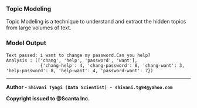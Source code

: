 ### Topic Modeling
Topic Modeling is a technique to understand and extract the hidden topics from large volumes of text.
### Model Output

   ```
   Text passed: i want to change my password.Can you help?
   Analysis : (['chang', 'help', 'password', 'want'], 
                {'chang-help': 4, 'chang-password': 8, 'chang-want': 3, 'help-password': 8, 'help-want': 4, 'password-want': 7})

   ```
---
**Author -  `Shivani Tyagi (Data Scientist)
             - shivani.tg94@yahoo.com`**

**Copyright issued to @Scanta Inc.**